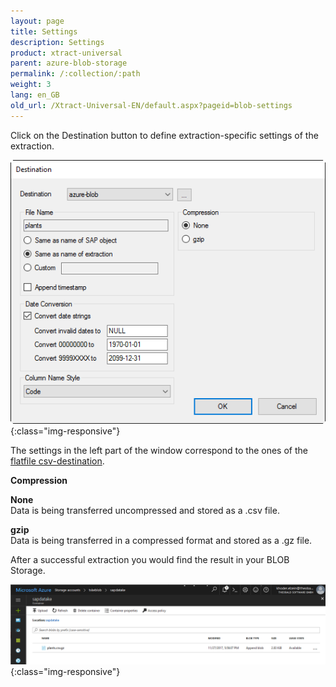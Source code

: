```yaml
---
layout: page
title: Settings
description: Settings
product: xtract-universal
parent: azure-blob-storage
permalink: /:collection/:path
weight: 3
lang: en_GB
old_url: /Xtract-Universal-EN/default.aspx?pageid=blob-settings
---
```


Click on the Destination button to define extraction-specific settings of the extraction.

![xu-azure-blob-con-03](/img/content/xu-azure-blob-con-03.png){:class="img-responsive"}

The settings in the left part of the window correspond to the ones of the [flatfile csv-destination]().

**Compression**

**None**<br>
Data is being transferred uncompressed and stored as a .csv file.

**gzip**<br>
Data is being transferred in a compressed format and stored as a .gz file.  

After a successful extraction you would find the result in your BLOB Storage.

![azure-blob-file-gz](/img/content/azure-blob-file-gz.png){:class="img-responsive"}
